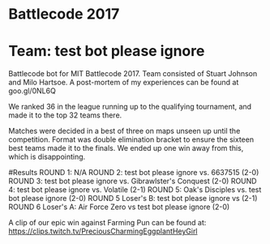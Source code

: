 # Battlecode 2017
# Team: test bot please ignore
Battlecode bot for MIT Battlecode 2017. Team consisted of Stuart Johnson and Milo Hartsoe.
A post-mortem of my experiences can be found at goo.gl/0NL6Q

We ranked 36 in the league running up to the qualifying tournament, and made it to the top 32 teams there.

Matches were decided in a best of three on maps unseen up until the competition. Format was double elimination bracket to ensure the sixteen best teams made it to the finals. We ended up one win away from this, which is disappointing.

#Results
ROUND 1: N/A
ROUND 2: test bot please ignore vs. 6637515 (2-0)
ROUND 3: test bot please ignore vs. Gibrawlster's Conquest (2-0)
ROUND 4: test bot please ignore vs. Volatile (2-1)
ROUND 5: Oak's Disciples vs. test bot please ignore (2-0)
ROUND 5 Loser's B: test bot please ignore vs <insert farming pun here> (2-1)
ROUND 6 Loser's A: Air Force Zero vs test bot please ignore (2-0)

A clip of our epic win against Farming Pun can be found at:
https://clips.twitch.tv/PreciousCharmingEggplantHeyGirl
